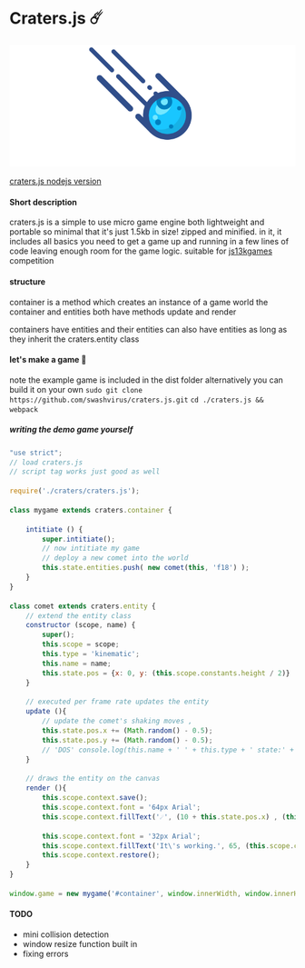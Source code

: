 # Craters.js ☄️
![](craters.gif)

[craters.js nodejs version️](https://github.com/swashvirus/node-craters.js)

#### Short description
craters.js is a simple to use micro game engine both lightweight and portable so minimal that it's just 1.5kb in size! zipped and minified.
in it, it includes all basics you need to get a game up and running in a few lines of code 
leaving enough room for the game logic. suitable for [js13kgames](https://js13kgames.com) competition

#### structure
container is a method which creates an instance of a game world
the container and entities both have methods update and render

containers have entities and their entities can also have entities as long as they inherit the craters.entity class

#### let's make a game 🚀
note the example game is included in the dist folder alternatively you can build it on your own 
`sudo git clone https://github.com/swashvirus/craters.js.git`
`cd ./craters.js && webpack`

##### writing the demo game yourself
```javascript
"use strict";
// load craters.js
// script tag works just good as well

require('./craters/craters.js');

class mygame extends craters.container {
	
	intitiate () {
		super.intitiate();
		// now intitiate my game
		// deploy a new comet into the world
		this.state.entities.push( new comet(this, 'f18') );
	}
}

class comet extends craters.entity {
	// extend the entity class
	constructor (scope, name) {
		super();
		this.scope = scope;
		this.type = 'kinematic';
		this.name = name;
		this.state.pos = {x: 0, y: (this.scope.constants.height / 2)}
	}
	
	// executed per frame rate updates the entity
	update (){
		// update the comet's shaking moves ,
		this.state.pos.x += (Math.random() - 0.5);
		this.state.pos.y += (Math.random() - 0.5);
		// 'DOS' console.log(this.name + ' ' + this.type + ' state:' + JSON.stringify(this.state));
	}
	
	// draws the entity on the canvas
	render (){
		this.scope.context.save();
		this.scope.context.font = '64px Arial';
		this.scope.context.fillText('☄️', (10 + this.state.pos.x) , (this.state.pos.y), (this.scope.constants.width));
		
		this.scope.context.font = '32px Arial';
		this.scope.context.fillText('It\'s working.️', 65, (this.scope.constants.height / 2), (this.scope.constants.width));
		this.scope.context.restore();
	}
}

window.game = new mygame('#container', window.innerWidth, window.innerHeight, 60, true);
```
#### TODO
- mini collision detection
- window resize function built in
- fixing errors